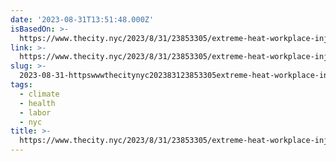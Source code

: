 ```yaml
---
date: '2023-08-31T13:51:48.000Z'
isBasedOn: >-
  https://www.thecity.nyc/2023/8/31/23853305/extreme-heat-workplace-injury-safety-standards
link: >-
  https://www.thecity.nyc/2023/8/31/23853305/extreme-heat-workplace-injury-safety-standards
slug: >-
  2023-08-31-httpswwwthecitynyc202383123853305extreme-heat-workplace-injury-safety-standards
tags:
  - climate
  - health
  - labor
  - nyc
title: >-
  https://www.thecity.nyc/2023/8/31/23853305/extreme-heat-workplace-injury-safety-standards
---
```


